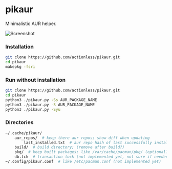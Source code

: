 # pikaur

Minimalistic AUR helper.

![Screenshot](https://github.com/actionless/pikaur/blob/master/screenshot.png "Screenshot")

### Installation

```sh
git clone https://github.com/actionless/pikaur.git
cd pikaur
makepkg -fsri
```


### Run without installation

```sh
git clone https://github.com/actionless/pikaur.git
cd pikaur
python3 ./pikaur.py -Ss AUR_PACKAGE_NAME
python3 ./pikaur.py -S AUR_PACKAGE_NAME
python3 ./pikaur.py -Syu
```


### Directories

```sh
~/.cache/pikaur/
	aur_repos/  # keep there aur repos; show diff when updating
		last_installed.txt  # aur repo hash of last successfully installed package
	build/  # build directory; (remove after build?)
	pkg/  # keep built packages; like /var/cache/pacman/pkg/ (optional?) (not implemented yet)
	db.lck  # transaction lock (not implemented yet, not sure if needed)
~/.config/pikaur.conf  # like /etc/pacman.conf (not implemented yet)
```
